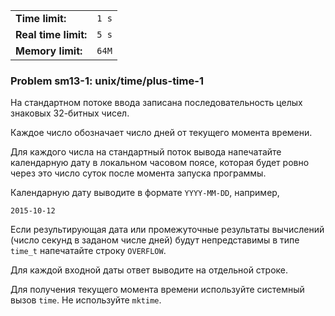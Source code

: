 |                      |       |
|----------------------|-------|
| **Time limit:**      | `1 s` |
| **Real time limit:** | `5 s` |
| **Memory limit:**    | `64M` |


### Problem sm13-1: unix/time/plus-time-1

На стандартном потоке ввода записана последовательность целых знаковых 32-битных чисел.

Каждое число обозначает число дней от текущего момента времени.

Для каждого числа на стандартный поток вывода напечатайте календарную дату в локальном часовом
поясе, которая будет ровно через это число суток после момента запуска программы.

Календарную дату выводите в формате `YYYY-MM-DD`, например,

    
    
    2015-10-12
    

Если результирующая дата или промежуточные результаты вычислений (число секунд в заданом числе дней)
будут непредставимы в типе `time_t` напечатайте строку `OVERFLOW`.

Для каждой входной даты ответ выводите на отдельной строке.

Для получения текущего момента времени используйте системный вызов `time`. Не используйте `mktime`.

